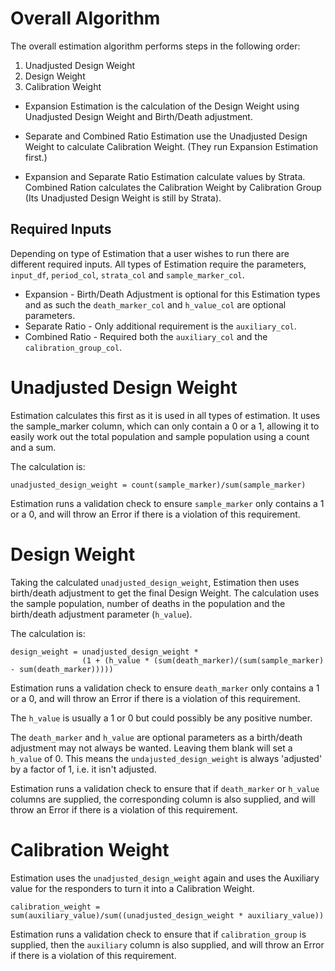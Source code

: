 Overall Algorithm
=================

The overall estimation algorithm performs steps in the following order:
1. Unadjusted Design Weight
2. Design Weight
3. Calibration Weight

* Expansion Estimation is the calculation of the Design Weight using Unadjusted Design Weight and Birth/Death 
adjustment.

* Separate and Combined Ratio Estimation use the Unadjusted Design Weight to calculate Calibration Weight. 
(They run Expansion Estimation first.)

* Expansion and Separate Ratio Estimation calculate values by Strata. Combined Ration calculates the Calibration 
Weight by Calibration Group (Its Unadjusted Design Weight is still by Strata).

Required Inputs
---------------

Depending on type of Estimation that a user wishes to run there are different required inputs.
All types of Estimation require the parameters, `input_df`,  `period_col`, `strata_col` and `sample_marker_col`.

* Expansion - Birth/Death Adjustment is optional for this Estimation types and as such the `death_marker_col` and `h_value_col` are optional parameters.
* Separate Ratio - Only additional requirement is the `auxiliary_col`.
* Combined Ratio - Required both the `auxiliary_col` and the `calibration_group_col`.

Unadjusted Design Weight
========================

Estimation calculates this first as it is used in all types of estimation. It uses the sample_marker column, which 
can only contain a 0 or a 1, allowing it to easily work out the total population and sample population using a count 
and a sum.

The calculation is:
```
unadjusted_design_weight = count(sample_marker)/sum(sample_marker)
```

Estimation runs a validation check to ensure `sample_marker` only contains a 1 or a 0, and will throw an Error if 
there is a violation of this requirement.

Design Weight
=============

Taking the calculated `unadjusted_design_weight`, Estimation then uses birth/death adjustment to get the final 
Design Weight. The calculation uses the sample population, number of deaths in the population and the birth/death 
adjustment parameter (`h_value`).

The calculation is:
```
design_weight = unadjusted_design_weight * 
                (1 + (h_value * (sum(death_marker)/(sum(sample_marker) - sum(death_marker)))))
```

Estimation runs a validation check to ensure `death_marker` only contains a 1 or a 0, and will throw an Error if 
there is a violation of this requirement.

The `h_value` is usually a 1 or 0 but could possibly be any positive number.

The `death_marker` and `h_value` are optional parameters as a birth/death adjustment may not always be wanted. 
Leaving them blank will set a `h_value` of 0. This means the `undajusted_design_weight` is always 'adjusted' by 
a factor of 1, i.e. it isn't adjusted.

Estimation runs a validation check to ensure that if `death_marker` or `h_value` columns are supplied, the 
corresponding column is also supplied, and will throw an Error if there is a violation of this requirement.

Calibration Weight
==================

Estimation uses the `unadjusted_design_weight` again and uses the Auxiliary value for the responders to turn it 
into a Calibration Weight.

```
calibration_weight = sum(auxiliary_value)/sum((unadjusted_design_weight * auxiliary_value))
```

Estimation runs a validation check to ensure that if `calibration_group` is supplied, then the `auxiliary` column 
is also supplied, and will throw an Error if there is a violation of this requirement.